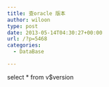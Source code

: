 ```yaml
---
title: 查oracle 版本
author: wiloon
type: post
date: 2013-05-14T04:30:27+00:00
url: /?p=5468
categories:
  - DataBase

---
```

select * from v$version